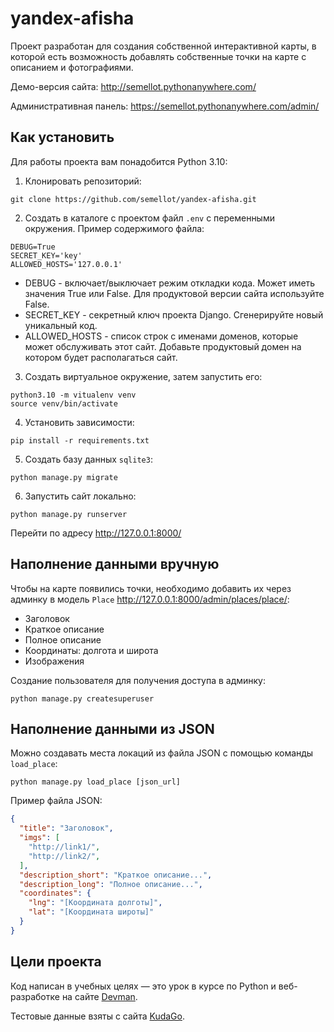 # yandex-afisha
 
Проект разработан для создания собственной интерактивной карты, в которой есть возможность добавлять собственные точки на карте с описанием и фотографиями.

Демо-версия сайта: http://semellot.pythonanywhere.com/

Административная панель: https://semellot.pythonanywhere.com/admin/

## Как установить

Для работы проекта вам понадобится Python 3.10:

1. Клонировать репозиторий:

  ```shell
  git clone https://github.com/semellot/yandex-afisha.git
  ```

2. Создать в каталоге с проектом файл `.env` с переменными окружения. Пример содержимого файла:

  ```
  DEBUG=True
  SECRET_KEY='key'
  ALLOWED_HOSTS='127.0.0.1'
  ```
  
  - DEBUG - включает/выключает режим откладки кода. Может иметь значения True или False. Для продуктовой версии сайта используйте False.
  - SECRET_KEY - секретный ключ проекта Django. Сгенерируйте новый уникальный код.
  - ALLOWED_HOSTS - список строк с именами доменов, которые может обслуживать этот сайт. Добавьте продуктовый домен на котором будет располагаться сайт.
  
  
3. Создать виртуальное окружение, затем запустить его:

  ```shell
  python3.10 -m vitualenv venv
  source venv/bin/activate
  ```

4. Установить зависимости:

  ```shell
  pip install -r requirements.txt
  ```

5. Создать базу данных `sqlite3`:

  ```shell
  python manage.py migrate
  ```

6. Запустить сайт локально:

  ```shell
  python manage.py runserver
  ```
  
  Перейти по адресу http://127.0.0.1:8000/
  
## Наполнение данными вручную

Чтобы на карте появились точки, необходимо добавить их через админку в модель `Place` http://127.0.0.1:8000/admin/places/place/:
- Заголовок
- Краткое описание
- Полное описание
- Координаты: долгота и широта
- Изображения

Создание пользователя для получения доступа в админку:

```shell
python manage.py createsuperuser
```

## Наполнение данными из JSON

Можно создавать места локаций из файла JSON с помощью команды `load_place`:

```shell
python manage.py load_place [json_url]
```

Пример файла JSON:

```json
{
  "title": "Заголовок",
  "imgs": [
    "http://link1/",
    "http://link2/",
  ],
  "description_short": "Краткое описание...",
  "description_long": "Полное описание...",
  "coordinates": {
    "lng": "[Координата долготы]",
    "lat": "[Координата широты]"
  }
}
```

## Цели проекта

Код написан в учебных целях — это урок в курсе по Python и веб-разработке на сайте [Devman](https://dvmn.org).

Тестовые данные взяты с сайта [KudaGo](https://kudago.com).
